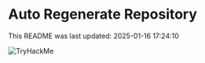 # Auto Regenerate Repository

This README was last updated: 2025-01-16 17:24:10

 ![TryHackMe](https://tryhackme.com/badge/533634)